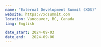 ```yaml
---
name: "External Development Summit (XDS)"
website: https://xdsummit.com
location: Vancouver, BC, Canada
lang: English

date_start: 2024-09-03
date_end:   2024-09-06
---
```

